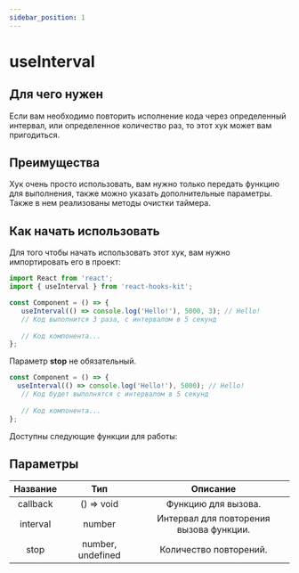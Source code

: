 ```yaml
---
sidebar_position: 1
---
```


# useInterval

## Для чего нужен

Если вам необходимо повторить исполнение кода через определенный интервал, или определенное количество раз, то этот хук может вам пригодиться.

## Преимущества

Хук очень просто использовать, вам нужно только передать функцию для выполнения, также можно указать дополнительные параметры. Также в нем реализованы методы очистки таймера.

## Как начать использовать

Для того чтобы начать использовать этот хук, вам нужно импортировать его в проект:

```jsx
import React from 'react';
import { useInterval } from 'react-hooks-kit';

const Component = () => {
   useInterval(() => console.log('Hello!'), 5000, 3); // Hello!
   // Код выполнится 3 раза, с интервалом в 5 секунд
 
   // Код компонента...
};
```

Параметр **stop** не обязательный.

```jsx
const Component = () => {
  useInterval(() => console.log('Hello!'), 5000); // Hello!
   // Код будет выполнятся с интервалом в 5 секунд
 
   // Код компонента...
};
```

Доступны следующие функции для работы:

## Параметры

| Название | Тип | Описание |
| :---: | :---: | :---: |
| callback | () => void | Функцию для вызова. |
| interval | number | Интервал для повторения вызова функции. |
| stop | number, undefined | Количество повторений. |
